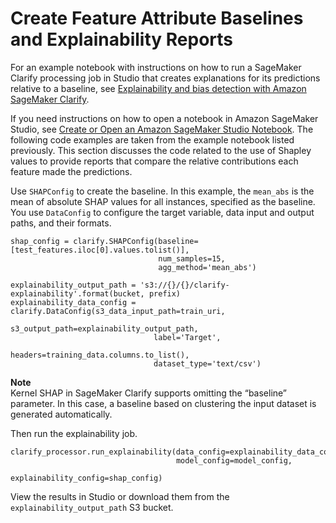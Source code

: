 # Create Feature Attribute Baselines and Explainability Reports<a name="clarify-feature-attribute-baselines-reports"></a>

For an example notebook with instructions on how to run a SageMaker Clarify processing job in Studio that creates explanations for its predictions relative to a baseline, see [Explainability and bias detection with Amazon SageMaker Clarify](https://sagemaker-examples.readthedocs.io/en/latest/sagemaker_processing/fairness_and_explainability/fairness_and_explainability.html)\.

If you need instructions on how to open a notebook in Amazon SageMaker Studio, see [Create or Open an Amazon SageMaker Studio Notebook](notebooks-create-open.md)\. The following code examples are taken from the example notebook listed previously\. This section discusses the code related to the use of Shapley values to provide reports that compare the relative contributions each feature made the predictions\.

Use `SHAPConfig` to create the baseline\. In this example, the `mean_abs` is the mean of absolute SHAP values for all instances, specified as the baseline\. You use `DataConfig` to configure the target variable, data input and output paths, and their formats\.

```
shap_config = clarify.SHAPConfig(baseline=[test_features.iloc[0].values.tolist()],
                                 num_samples=15,
                                 agg_method='mean_abs')

explainability_output_path = 's3://{}/{}/clarify-explainability'.format(bucket, prefix)
explainability_data_config = clarify.DataConfig(s3_data_input_path=train_uri,
                                s3_output_path=explainability_output_path,
                                label='Target',
                                headers=training_data.columns.to_list(),
                                dataset_type='text/csv')
```

**Note**  
Kernel SHAP in SageMaker Clarify supports omitting the “baseline” parameter\. In this case, a baseline based on clustering the input dataset is generated automatically\.

Then run the explainability job\.

```
clarify_processor.run_explainability(data_config=explainability_data_config,
                                     model_config=model_config,
                                     explainability_config=shap_config)
```

View the results in Studio or download them from the `explainability_output_path` S3 bucket\.